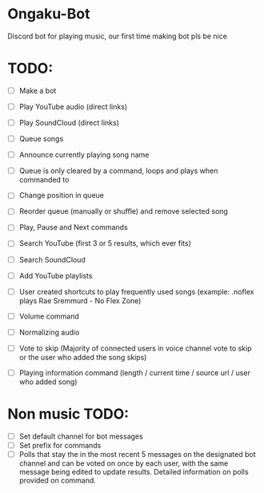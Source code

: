 # Ongaku-Bot
Discord bot for playing music, our first time making bot pls be nice

# TODO:

- [ ] Make a bot
- [ ] Play YouTube audio (direct links)
- [ ] Play SoundCloud (direct links)
- [ ] Queue songs
- [ ] Announce currently playing song name
- [ ] Queue is only cleared by a command, loops and plays when commanded to
- [ ] Change position in queue
- [ ] Reorder queue (manually or shuffle) and remove selected song
- [ ] Play, Pause and Next commands
- [ ] Search YouTube (first 3 or 5 results, which ever fits)
- [ ] Search SoundCloud
- [ ] Add YouTube playlists
- [ ] User created shortcuts to play frequently used songs (example: .noflex plays Rae Sremmurd - No Flex Zone)
- [ ] Volume command
- [ ] Normalizing audio
- [ ] Vote to skip (Majority of connected users in voice channel vote to skip or the user who added the song skips)
- [ ] Playing information command (length / current time / source url / user who added song)



# Non music TODO:
- [ ] Set default channel for bot messages
- [ ] Set prefix for commands
- [ ] Polls that stay the in the most recent 5 messages on the designated bot channel and can be voted on once by each user, with the same message being edited to update results. Detailed information on polls provided on command.

